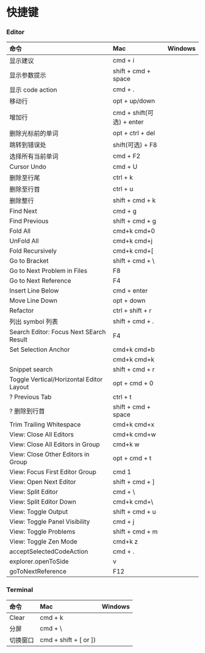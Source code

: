 # 快捷键

### Editor

| 命令 | Mac | Windows |
| :----- | :------ | :----- |
| 显示建议 | cmd + i | |
| 显示参数提示 | shift + cmd + space | |
| 显示 code action | cmd + .| |
| 移动行 | opt + up/down | |
| 增加行 | cmd + shift(可选) + enter  | |
| 删除光标前的单词 | opt + ctrl + del | |
| 跳转到错误处 | shift(可选) + F8 | |
| 选择所有当前单词 | cmd + F2 | |
| Cursor Undo | cmd + U | |
| 删除至行尾 | ctrl + k | |
| 删除至行首 | ctrl + u | |
| 删除整行 | shift + cmd + k | |
| Find Next | cmd + g | |
| Find Previous | shift + cmd + g | |
| Fold All | cmd+k cmd+0| |
| UnFold All | cmd+k cmd+j| |
| Fold Recursively | cmd+k cmd+[| |
| Go to Bracket | shift + cmd + \ | |
| Go to Next Problem in Files | F8 | |
| Go to Next Reference | F4 | |
| Insert Line Below | cmd + enter | |
| Move Line Down | opt + down | |
| Refactor | ctrl + shift + r | |
| 列出 symbol 列表 | shift + cmd + . | |
| Search Editor: Focus Next SEarch Result | F4 | |
| Set Selection Anchor | cmd+k cmd+b | |
| | cmd+k cmd+k | |
| Snippet search | shift + cmd + r| |
| Toggle Vertical/Horizontal Editor Layout | opt + cmd + 0| |
| ? Previous Tab | ctrl + t | |
| ? 删除到行首 | shift + cmd + space | |
| Trim Trailing Whitespace | cmd+k cmd+x| |
| View: Close All Editors | cmd+k cmd+w | |
| View: Close All Editors in Group | cmd+k w | |
| View: Close Other Editors in Group | opt + cmd + t | |
| View: Focus First Editor Group | cmd 1 | |
| View: Open Next Editor | shift + cmd + ] | |
| View: Split Editor | cmd + \ | |
| View: Split Editor Down | cmd+k cmd+\ | |
| View: Toggle Output | shift + cmd + u | |
| View: Toggle Panel Visibility | cmd + j | |
| View: Toggle Problems | shift + cmd + m | |
| View: Toggle Zen Mode | cmd+k z | |
| acceptSelectedCodeAction | cmd + . | |
| explorer.openToSide | v | |
| goToNextReference | F12 | |


### Terminal
| 命令 | Mac | Windows |
| :----- | :------ | :----- |
| Clear | cmd + k | |
| 分屏 | cmd + \ | |
| 切换窗口 | cmd + shift + [ or ]) | |